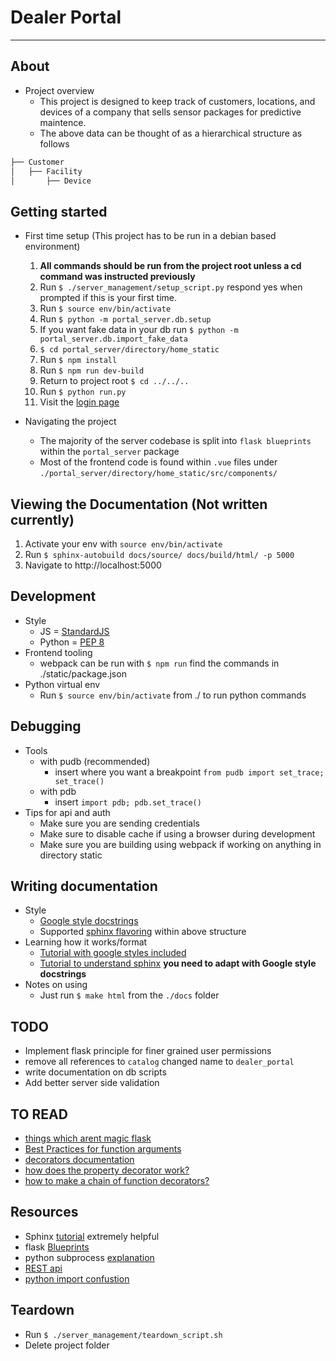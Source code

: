 # Dealer Portal

---

## About

* Project overview
  * This project is designed to keep track of customers, locations, and devices of a company that sells sensor packages for predictive maintence.
  * The above data can be thought of as a hierarchical structure as follows

```bash
├── Customer
│   ├── Facility
│       ├── Device
```

## Getting started

* First time setup (This project has to be run in a debian based environment)
  1. **All commands should be run from the project root unless a cd command was instructed previously**
  2. Run `$ ./server_management/setup_script.py` respond yes when prompted if this is your first time.
  3. Run `$ source env/bin/activate`
  4. Run `$ python -m portal_server.db.setup`
  5. If you want fake data in your db run `$ python -m portal_server.db.import_fake_data`
  6. `$ cd portal_server/directory/home_static`
  7. Run `$ npm install`
  8. Run `$ npm run dev-build`
  9. Return to project root `$ cd ../../..`
  10. Run `$ python run.py`
  11. Visit the [login page](http://localhost:8000/login/)

* Navigating the project
  * The majority of the server codebase is split into `flask blueprints` within the `portal_server` package
  * Most of the frontend code is found within `.vue` files under `./portal_server/directory/home_static/src/components/`

## Viewing the Documentation (Not written currently)

1. Activate your env with `source env/bin/activate`
2. Run `$ sphinx-autobuild docs/source/ docs/build/html/ -p 5000`
3. Navigate to http://localhost:5000

## Development

* Style
  * JS = [StandardJS](https://standardjs.com/)
  * Python = [PEP 8](https://www.python.org/dev/peps/pep-0008/)
* Frontend tooling
  * webpack can be run with `$ npm run` find the commands in ./static/package.json
* Python virtual env
  * Run `$ source env/bin/activate` from ./ to run python commands

## Debugging

* Tools
  * with pudb (recommended)
    * insert where you want a breakpoint `from pudb import set_trace; set_trace()`
  * with pdb
    * insert `import pdb; pdb.set_trace()`
* Tips for api and auth
  * Make sure you are sending credentials
  * Make sure to disable cache if using a browser during development
  * Make sure you are building using webpack if working on anything in directory static

## Writing documentation

* Style
  * [Google style docstrings](https://google.github.io/styleguide/pyguide.html?showone=Comments#Comments)
  * Supported [sphinx flavoring](http://www.sphinx-doc.org/en/stable/ext/example_google.html) within above structure
* Learning how it works/format
  * [Tutorial with google styles included](https://pythonhosted.org/an_example_pypi_project/sphinx.html#full-code-example)
  * [Tutorial to understand sphinx](https://media.readthedocs.org/pdf/brandons-sphinx-tutorial/latest/brandons-sphinx-tutorial.pdf) **you need to adapt with Google style docstrings**
* Notes on using
  * Just run `$ make html` from the `./docs` folder


## TODO

* Implement flask principle for finer grained user permissions
* remove all references to `catalog` changed name to `dealer_portal`
* write documentation on db scripts
* Add better server side validation

## TO READ

* [things which arent magic flask](https://ains.co/blog/things-which-arent-magic-flask-part-1.html)
* [Best Practices for function arguments](http://www.informit.com/articles/article.aspx?p=2314818)
* [decorators documentation](https://docs.python.org/3/reference/compound_stmts.html#function-definitions)
* [how does the property decorator work?](https://stackoverflow.com/questions/17330160/how-does-the-property-decorator-work)
* [how to make a chain of function decorators?](https://stackoverflow.com/a/1594484/6879253)

## Resources

* Sphinx [tutorial](https://media.readthedocs.org/pdf/brandons-sphinx-tutorial/latest/brandons-sphinx-tutorial.pdf) extremely helpful
* flask [Blueprints](https://books.google.com/books/about/Flask_Blueprints.html?id=SfSoCwAAQBAJ&printsec=frontcover&source=kp_read_button#v=onepage&q&f=true)
* python subprocess [explanation](http://www.codecalamity.com/run-subprocess-run/)
* [REST api](http://www.restapitutorial.com)
* [python import confustion](http://effbot.org/zone/import-confusion.htm)

## Teardown

* Run `$ ./server_management/teardown_script.sh`
* Delete project folder